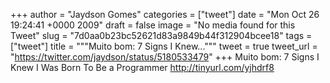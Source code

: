 
+++
author = "Jaydson Gomes"
categories = ["tweet"]
date = "Mon Oct 26 19:24:41 +0000 2009"
draft = false
image = "No media found for this Tweet"
slug = "7d0aa0b23bc52621d83a9849b44f312904bcee18"
tags = ["tweet"]
title = """Muito bom: 7 Signs I Knew..."""
tweet = true
tweet_url = "https://twitter.com/jaydson/status/5180533479"
+++
Muito bom: 7 Signs I Knew I Was Born To Be a Programmer 
http://tinyurl.com/yjhdrf8
